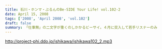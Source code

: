 ```yaml
---
title: 石川・ホンマ・ぶるんのBe-SIDE Your Life! vol.102-2
date: April 15, 2008
tags: ['2008', 'April 2008', 'vol.102']
draft: false
summary: 「仕事無」の二文字が重くのしかかるビーサイ。４月に突入して若手リスナーのみんなが成長していく様にうなずきが止まらないビーサイメンバーです。ぶるんさん給料日ですよ。NAMAE
---
```


http://project-phi.ddo.jp/ishikawa/ishikawa102_2.mp3